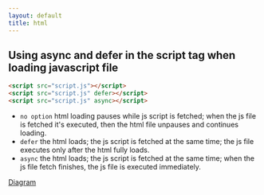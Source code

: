 ```yaml
---
layout: default 
title: html 
---
```


## Using async and defer in the script tag when loading javascript file
```html
<script src="script.js"></script>
<script src="script.js" defer></script>
<script src="script.js" async></script>
```

- `no option` html loading pauses while js script is fetched; when the js file is fetched it's executed, then the html file unpauses and continues loading.
- `defer` the html loads; the js script is fetched at the same time; the js file executes only after the html fully loads.
- `async` the html loads; the js script is fetched at the same time; when the js file fetch finishes, the js file is executed immediately.

[Diagram](https://html.spec.whatwg.org/images/asyncdefer.svg)